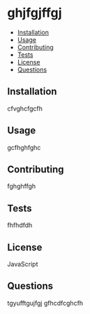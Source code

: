 
# ghjfgjffgj
    
- [Installation](#installation)
- [Usage](#usage)
- [Contributing](#contributing)
- [Tests](#tests)
- [License](#license)
- [Questions](#questions)

## Installation
cfvghcfgcfh

## Usage
gcfhghfghc


## Contributing
fghghffgh


## Tests

fhfhdfdh


## License
JavaScript


## Questions
tgyufftgujfgj
gfhcdfcghcfh


